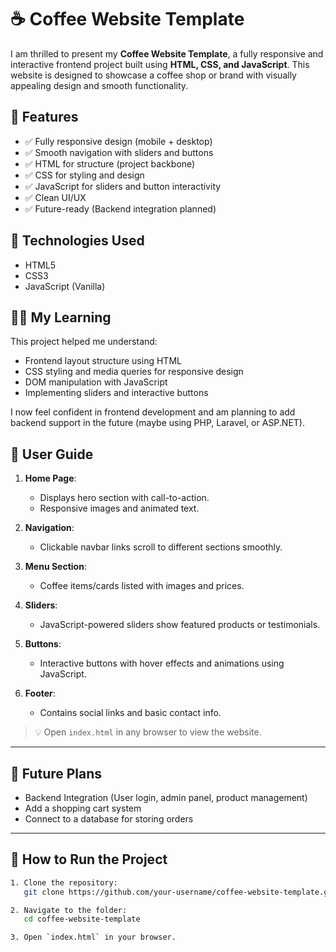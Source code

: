 # ☕ Coffee Website Template

I am thrilled to present my **Coffee Website Template**, a fully responsive and interactive frontend project built using **HTML, CSS, and JavaScript**. This website is designed to showcase a coffee shop or brand with visually appealing design and smooth functionality.

## 🌟 Features

- ✅ Fully responsive design (mobile + desktop)
- ✅ Smooth navigation with sliders and buttons
- ✅ HTML for structure (project backbone)
- ✅ CSS for styling and design
- ✅ JavaScript for sliders and button interactivity
- ✅ Clean UI/UX
- ✅ Future-ready (Backend integration planned)

## 🔧 Technologies Used

- HTML5
- CSS3
- JavaScript (Vanilla)

## 👨‍💻 My Learning

This project helped me understand:
- Frontend layout structure using HTML
- CSS styling and media queries for responsive design
- DOM manipulation with JavaScript
- Implementing sliders and interactive buttons

I now feel confident in frontend development and am planning to add backend support in the future (maybe using PHP, Laravel, or ASP.NET).

## 📘 User Guide

1. **Home Page**:
   - Displays hero section with call-to-action.
   - Responsive images and animated text.

2. **Navigation**:
   - Clickable navbar links scroll to different sections smoothly.

3. **Menu Section**:
   - Coffee items/cards listed with images and prices.

4. **Sliders**:
   - JavaScript-powered sliders show featured products or testimonials.

5. **Buttons**:
   - Interactive buttons with hover effects and animations using JavaScript.

6. **Footer**:
   - Contains social links and basic contact info.

> 💡 Open `index.html` in any browser to view the website.

---

## 🔮 Future Plans

- Backend Integration (User login, admin panel, product management)
- Add a shopping cart system
- Connect to a database for storing orders

---

## 📂 How to Run the Project

```bash
1. Clone the repository:
   git clone https://github.com/your-username/coffee-website-template.git

2. Navigate to the folder:
   cd coffee-website-template

3. Open `index.html` in your browser.

